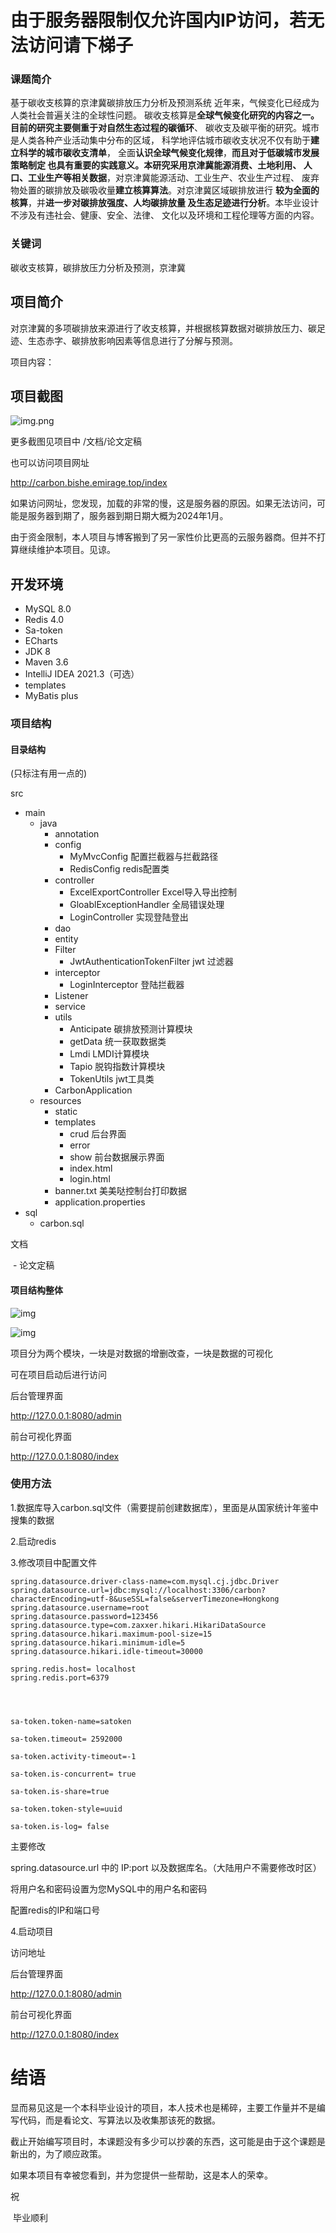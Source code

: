 # 由于服务器限制仅允许国内IP访问，若无法访问请下梯子





### 课题简介

基于碳收支核算的京津冀碳排放压力分析及预测系统
近年来，气候变化已经成为人类社会普遍关注的全球性问题。
碳收支核算是**全球气候变化研究的内容之一。
**目前的研究主要侧重于**对自然生态过程的碳循环**、
碳收支及碳平衡的研究。城市是人类各种产业活动集中分布的区域，
科学地评估城市碳收支状况不仅有助于**建立科学的城市碳收支清单**，
全面**认识全球气候变化规律**，**而且对于低碳城市发展策略制定
也具有重要的实践意义。**本研究采用**京津冀能源消费、土地利用、
人口、工业生产等相关数据**，对京津冀能源活动、工业生产、农业生产过程、
废弃物处置的碳排放及碳吸收量**建立核算算法**。对京津冀区域碳排放进行
**较为全面的核算**，并**进一步对碳排放强度、人均碳排放量
及生态足迹进行分析**。本毕业设计不涉及有违社会、健康、安全、法律、
文化以及环境和工程伦理等方面的内容。

### 关键词
碳收支核算，碳排放压力分析及预测，京津冀





## 项目简介

对京津冀的多项碳排放来源进行了收支核算，并根据核算数据对碳排放压力、碳足迹、生态赤字、碳排放影响因素等信息进行了分解与预测。

项目内容：  

## 项目截图
![img.png](img.png)

更多截图见项目中     /文档/论文定稿

也可以访问项目网址

http://carbon.bishe.emirage.top/index



如果访问网址，您发现，加载的非常的慢，这是服务器的原因。如果无法访问，可能是服务器到期了，服务器到期日期大概为2024年1月。

由于资金限制，本人项目与博客搬到了另一家性价比更高的云服务器商。但并不打算继续维护本项目。见谅。

## 开发环境

- MySQL 8.0
- Redis 4.0
- Sa-token
- ECharts
- JDK 8
- Maven 3.6
- IntelliJ IDEA 2021.3（可选）
- templates
- MyBatis plus

### 项目结构

#### 目录结构

(只标注有用一点的)

src

 - main
   - java
     - annotation
     - config
       - MyMvcConfig   配置拦截器与拦截路径
       - RedisConfig   redis配置类
     - controller
       - ExcelExportController     Excel导入导出控制
       - GloablExceptionHandler    全局错误处理
       - LoginController    实现登陆登出
     - dao
     - entity
     - Filter
       - JwtAuthenticationTokenFilter    jwt 过滤器
     - interceptor
       - LoginInterceptor    登陆拦截器
     - Listener 
     - service
     - utils
       - Anticipate      碳排放预测计算模块
       - getData         统一获取数据类
       - Lmdi           LMDI计算模块
       - Tapio          脱钩指数计算模块
       - TokenUtils      jwt工具类 
     - CarbonApplication
   - resources
     - static
     - templates
       - crud     后台界面
       - error
       - show     前台数据展示界面
       - index.html
       - login.html
     - banner.txt     美美哒控制台打印数据
     - application.properties
 - sql
   - carbon.sql       

文档

​	- 论文定稿



#### 项目结构整体

![img](readme的图片/wps2.jpg)

![img](readme的图片/wps3.jpg)

项目分为两个模块，一块是对数据的增删改查，一块是数据的可视化

可在项目启动后进行访问

后台管理界面

http://127.0.0.1:8080/admin

前台可视化界面

http://127.0.0.1:8080/index

###  使用方法

1.数据库导入carbon.sql文件（需要提前创建数据库），里面是从国家统计年鉴中搜集的数据

2.启动redis

3.修改项目中配置文件

```
spring.datasource.driver-class-name=com.mysql.cj.jdbc.Driver
spring.datasource.url=jdbc:mysql://localhost:3306/carbon?characterEncoding=utf-8&useSSL=false&serverTimezone=Hongkong
spring.datasource.username=root
spring.datasource.password=123456
spring.datasource.type=com.zaxxer.hikari.HikariDataSource
spring.datasource.hikari.maximum-pool-size=15
spring.datasource.hikari.minimum-idle=5
spring.datasource.hikari.idle-timeout=30000

spring.redis.host= localhost
spring.redis.port=6379




sa-token.token-name=satoken

sa-token.timeout= 2592000

sa-token.activity-timeout=-1

sa-token.is-concurrent= true

sa-token.is-share=true

sa-token.token-style=uuid

sa-token.is-log= false

```

主要修改

spring.datasource.url  中的 IP:port  以及数据库名。（大陆用户不需要修改时区）

将用户名和密码设置为您MySQL中的用户名和密码

配置redis的IP和端口号



4.启动项目



访问地址

后台管理界面

http://127.0.0.1:8080/admin

前台可视化界面

http://127.0.0.1:8080/index













# 结语

显而易见这是一个本科毕业设计的项目，本人技术也是稀碎，主要工作量并不是编写代码，而是看论文、写算法以及收集那该死的数据。

截止开始编写项目时，本课题没有多少可以抄袭的东西，这可能是由于这个课题是新出的，为了顺应政策。

如果本项目有幸被您看到，并为您提供一些帮助，这是本人的荣幸。

祝

​	毕业顺利





